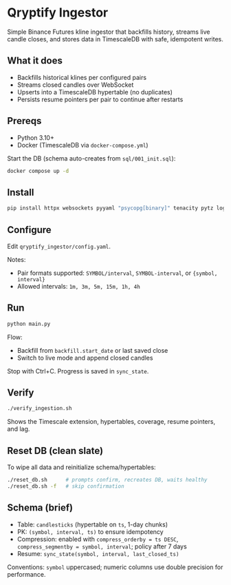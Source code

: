 # Qryptify Ingestor

Simple Binance Futures kline ingestor that backfills history, streams live candle closes, and stores data in TimescaleDB with safe, idempotent writes.

## What it does

- Backfills historical klines per configured pairs
- Streams closed candles over WebSocket
- Upserts into a TimescaleDB hypertable (no duplicates)
- Persists resume pointers per pair to continue after restarts

## Prereqs

- Python 3.10+
- Docker (TimescaleDB via `docker-compose.yml`)

Start the DB (schema auto-creates from `sql/001_init.sql`):

```bash
docker compose up -d
```

## Install

```bash
pip install httpx websockets pyyaml "psycopg[binary]" tenacity pytz loguru
```

## Configure

Edit `qryptify_ingestor/config.yaml`.

Notes:

- Pair formats supported: `SYMBOL/interval`, `SYMBOL-interval`, or `{symbol, interval}`
- Allowed intervals: `1m, 3m, 5m, 15m, 1h, 4h`

## Run

```bash
python main.py
```

Flow:

- Backfill from `backfill.start_date` or last saved close
- Switch to live mode and append closed candles

Stop with Ctrl+C. Progress is saved in `sync_state`.

## Verify

```bash
./verify_ingestion.sh
```

Shows the Timescale extension, hypertables, coverage, resume pointers, and lag.

## Reset DB (clean slate)

To wipe all data and reinitialize schema/hypertables:

```bash
./reset_db.sh      # prompts confirm, recreates DB, waits healthy
./reset_db.sh -f   # skip confirmation
```

## Schema (brief)

- Table: `candlesticks` (hypertable on `ts`, 1-day chunks)
- PK: `(symbol, interval, ts)` to ensure idempotency
- Compression: enabled with `compress_orderby = ts DESC`, `compress_segmentby = symbol, interval`; policy after 7 days
- Resume: `sync_state(symbol, interval, last_closed_ts)`

Conventions: `symbol` uppercased; numeric columns use double precision for performance.
